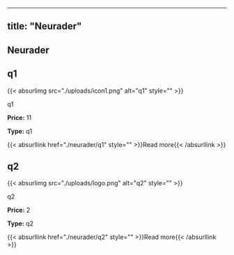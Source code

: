 
---
title: "Neurader"
---

## Neurader

<div class="bike-preview">
    <h2>q1</h2>
    {{< absurlimg src="./uploads/icon1.png" alt="q1" style="" >}}
    <p>q1</p>
    <p><strong>Price:</strong> 11</p>
    <p><strong>Type:</strong> q1</p>
    {{< absurllink href="./neurader/q1" style="" >}}Read more{{< /absurllink >}}
</div>

<div class="bike-preview">
    <h2>q2</h2>
    {{< absurlimg src="./uploads/logo.png" alt="q2" style="" >}}
    <p>q2</p>
    <p><strong>Price:</strong> 2</p>
    <p><strong>Type:</strong> q2</p>
    {{< absurllink href="./neurader/q2" style="" >}}Read more{{< /absurllink >}}
</div>
